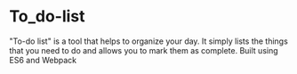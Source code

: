 # To_do-list
"To-do list" is a tool that helps to organize your day. It simply lists the things that you need to do and allows you to mark them as complete. Built using ES6 and Webpack
